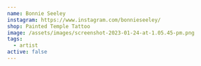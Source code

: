 ```yaml
---
name: Bonnie Seeley
instagram: https://www.instagram.com/bonnieseeley/
shop: Painted Temple Tattoo
image: /assets/images/screenshot-2023-01-24-at-1.05.45-pm.png
tags:
  - artist
active: false
---
```

